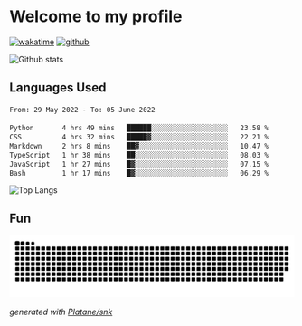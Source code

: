 # Welcome to my profile

[![wakatime](https://wakatime.com/badge/user/82c377cd-a54c-404c-b7df-177b313ca539.svg)](https://wakatime.com/@82c377cd-a54c-404c-b7df-177b313ca539)
[![github](https://img.shields.io/github/followers/xinthose?logo=github&style=plastic)](https://github.com/alanhamlett?tab=followers)

![Github stats](https://github-readme-stats.vercel.app/api?username=xinthose&show_icons=true&theme=radical&count_private=true)

## Languages Used

<!--START_SECTION:waka-->

```text
From: 29 May 2022 - To: 05 June 2022

Python       4 hrs 49 mins   ██████░░░░░░░░░░░░░░░░░░░   23.58 %
CSS          4 hrs 32 mins   █████▓░░░░░░░░░░░░░░░░░░░   22.21 %
Markdown     2 hrs 8 mins    ██▓░░░░░░░░░░░░░░░░░░░░░░   10.47 %
TypeScript   1 hr 38 mins    ██░░░░░░░░░░░░░░░░░░░░░░░   08.03 %
JavaScript   1 hr 27 mins    █▓░░░░░░░░░░░░░░░░░░░░░░░   07.15 %
Bash         1 hr 17 mins    █▓░░░░░░░░░░░░░░░░░░░░░░░   06.29 %
```

<!--END_SECTION:waka-->

![Top Langs](https://github-readme-stats.vercel.app/api/top-langs/?username=xinthose)

## Fun
![github contribution grid snake animation](https://raw.githubusercontent.com/xinthose/xinthose/output/github-contribution-grid-snake.svg)

_generated with [Platane/snk](https://github.com/Platane/snk)_
